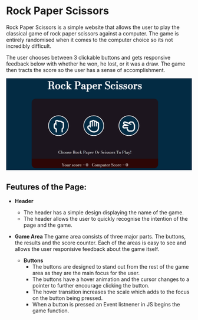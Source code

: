 # **Rock Paper Scissors**
Rock Paper Scissors is a simple website that allows the user to play the classical game of rock paper scissors against a computer. The game is entirely randomised when it comes to the computer choice so its not incredibly difficult. 

The user chooses between 3 clickable buttons and gets responsive feedback below with whether he won, he lost, or it was a draw. The game then tracts the score so the user has a sense of accomplishment.

![Website opening page](assets/images/website.png)

## **Feutures of the Page:**

- **Header**
  - The header has a simple design displaying the name of the game.
  - The header allows the user to quickly recognise the intention of the page and the game.

- **Game Area**
  The game area consists of three major parts. The buttons, the results and the score counter. Each of the areas is easy to see and allows the user responisive feedback about the game itself.
  - **Buttons**
    - The buttons are designed to stand out from the rest of the game area as they are the main focus for the user. 
    - The buttons have a hover animation and the cursor changes to a pointer to further encourage clicking the button.
    - The hover transition increases the scale which adds to the focus on the button being pressed.
    - When a button is pressed an Event listnener in JS begins the game function.